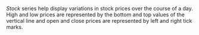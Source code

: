 _Stock_ series help display variations in&nbsp;stock prices over the course of&nbsp;a&nbsp;day. High and low prices are represented by&nbsp;the bottom and top values of&nbsp;the vertical line and open and close prices are represented by&nbsp;left and right tick marks.